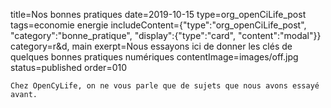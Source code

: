 title=Nos bonnes pratiques
date=2019-10-15
type=org_openCiLife_post
tags=economie energie
includeContent={"type":"org_openCiLife_post", "category":"bonne_pratique", "display":{"type":"card", "content":"modal"}}
category=r&d, main
exerpt=Nous essayons ici de donner les clés de quelques bonnes pratiques numériques
contentImage=images/off.jpg
status=published
order=010
~~~~~~
Chez OpenCyLife, on ne vous parle que de sujets que nous avons essayé avant.